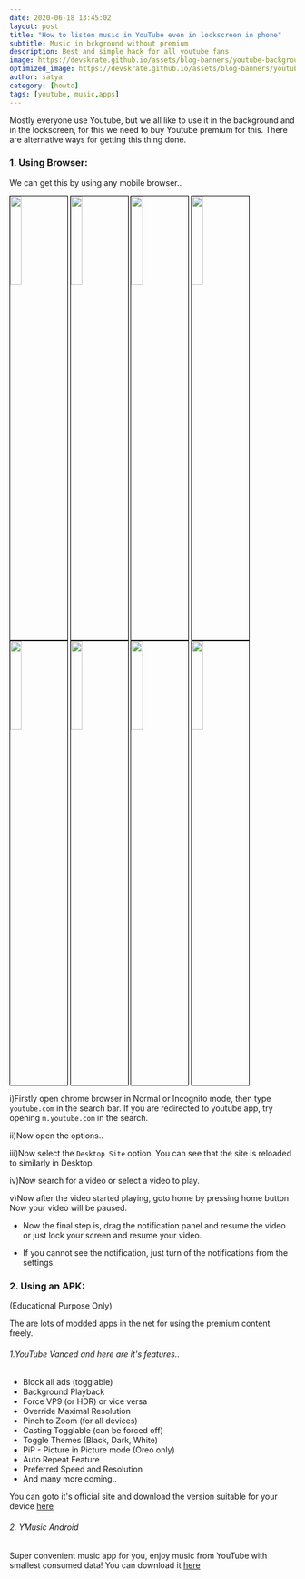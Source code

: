 ```yaml
---
date: 2020-06-18 13:45:02
layout: post
title: "How to listen music in YouTube even in lockscreen in phone"
subtitle: Music in bckground without premium
description: Best and simple hack for all youtube fans
image: https://devskrate.github.io/assets/blog-banners/youtube-background.jpg
optimized_image: https://devskrate.github.io/assets/blog-banners/youtube-background.webp
author: satya
category: [howto]
tags: [youtube, music,apps]
---
```


Mostly everyone use Youtube, but we all like to use it in the background and in the lockscreen, for this we need to buy Youtube premium for this. There are alternative ways for getting this thing done.

### 1. Using Browser:

We can get this by using any mobile browser..

<a href="https://devskrate.github.io/assets/images/google/youtube/youtube-background-1.webp" data-lightbox="image-1" data-title="Open chrome and open youtube.com"><img width="20%" src="https://devskrate.github.io/assets/images/google/youtube/youtube-background-1.webp" style = "border:1.5px solid black;" ></a>
<a href="https://devskrate.github.io/assets/images/google/youtube/youtube-background-2.webp" data-lightbox="image-1" data-title="Click options"><img width="20%" src="https://devskrate.github.io/assets/images/google/youtube/youtube-background-2.webp" style = "border:1.5px solid black;" ></a>
<a href="https://devskrate.github.io/assets/images/google/youtube/youtube-background-3.webp" data-lightbox="image-1" data-title="Enable Desktop Site"><img width="20%" src="https://devskrate.github.io/assets/images/google/youtube/youtube-background-3.webp" style = "border:1.5px solid black;" ></a>
<a href="https://devskrate.github.io/assets/images/google/youtube/youtube-background-4.webp" data-lightbox="image-1" data-title="Open a video to play"><img width="20%" src="https://devskrate.github.io/assets/images/google/youtube/youtube-background-4.webp" style = "border:1.5px solid black;" ></a>
<a href="https://devskrate.github.io/assets/images/google/youtube/youtube-background-5.webp" data-lightbox="image-1" data-title="Press home button to get chrome to background"><img width="20%" src="https://devskrate.github.io/assets/images/google/youtube/youtube-background-5.webp" style = "border:1.5px solid black;" ></a>
<a href="https://devskrate.github.io/assets/images/google/youtube/youtube-background-6.webp" data-lightbox="image-1" data-title="Can resume using notification panel"><img width="20%" src="https://devskrate.github.io/assets/images/google/youtube/youtube-background-6.webp" style = "border:1.5px solid black;" ></a>
<a href="https://devskrate.github.io/assets/images/google/youtube/youtube-background-7.webp" data-lightbox="image-1" data-title="Can use it in lock screen"><img width="20%" src="https://devskrate.github.io/assets/images/google/youtube/youtube-background-7.webp" style = "border:1.5px solid black;" ></a>
<a href="https://devskrate.github.io/assets/images/google/youtube/youtube-background-8.webp" data-lightbox="image-1" data-title="If you cannot see notification, turn it on.."><img width="20%" src="https://devskrate.github.io/assets/images/google/youtube/youtube-background-8.webp" style = "border:1.5px solid black;" ></a>

i)Firstly open chrome browser in Normal or Incognito mode, then type `youtube.com` in the search bar. If you are redirected to youtube app, try opening `m.youtube.com` in the search.

ii)Now open the options..

iii)Now select the `Desktop Site` option.
You can see that the site is reloaded to similarly in Desktop.

iv)Now search for a video or select a video to play.

v)Now after the video started playing, goto home by pressing home button. Now your video will be paused.

- Now the final step is, drag the notification panel and resume the video or just lock your screen and resume your video.

* If you cannot see the notification, just turn of the notifications from the settings.

### 2. Using an APK:

(Educational Purpose Only)

The are lots of modded apps in the net for using the premium content freely.

###### 1.YouTube Vanced and here are it's features..

- Block all ads (togglable)
- Background Playback
- Force VP9 (or HDR) or vice versa
- Override Maximal Resolution
- Pinch to Zoom (for all devices)
- Casting Togglable (can be forced off)
- Toggle Themes (Black, Dark, White)
- PiP - Picture in Picture mode (Oreo only)
- Auto Repeat Feature
- Preferred Speed and Resolution
- And many more coming..

You can goto it's official site and download the version suitable for your device [here](https://youtubevanced.com/)

###### 2. YMusic Android

Super convenient music app for you, enjoy music from YouTube with smallest consumed data!
You can download it [here](https://ymusic.io/)
